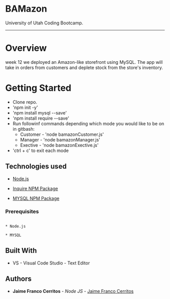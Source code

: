 # BAMazon
University of Utah Coding Bootcamp.  

---
# Overview
week 12 we deployed an Amazon-like storefront using  MySQL. The app will take in orders from customers and deplete stock from the store's inventory.

# Getting Started

- Clone repo.
- 'npm init -y'
- 'npm install mysql --save'
- 'npm install require --save'
- Run followinf commands depending which mode you would like to be on in gitbash:
    * Customer - 'node bamazonCustomer.js'
    * Manager - 'node bamazonManager.js'
    * Exective - 'node  bamazonExective.js'
- 'ctrl + c' to exit each mode


## Technologies used

- [Node.js](https://nodejs.org/en/)

- [Inquire NPM Package](https://www.npmjs.com/package/inquirer)

- [MYSQL NPM Package](https://www.npmjs.com/package/mysql)


### Prerequisites

```

* Node.js

* MYSQL 

```

## Built With

* VS - Visual Code Studio - Text Editor

## Authors
* **Jaime Franco Cerritos** - *Node JS* - [Jaime Franco Cerritos](https://github.com/jfcslc801)
